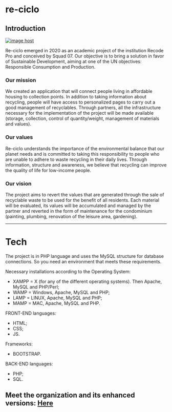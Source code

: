 # re-ciclo

## Introduction
<a href="https://imgbox.com/iiQwWPc3" target="_blank"><img src="https://images2.imgbox.com/3f/b4/iiQwWPc3_o.png" alt="image host"/></a>
<p>
Re-ciclo emerged in 2020 as an academic project of the institution Recode Pro and conceived by Squad 07. Our objective is to bring a solution in favor of Sustainable Development, aiming at one of the UN objectives: Responsible Consumption and Production.
</p>

### Our mission

<p>
We created an application that will connect people living in affordable housing to collection points. In addition to taking information about recycling, people will have access to personalized pages to carry out a good management of recyclables. Through partners, all the infrastructure necessary for the implementation of the project will be made available (storage, collection, control of quantity/weight, management of materials and values).
</p>

### Our values

<p>
Re-ciclo understands the importance of the environmental balance that our planet needs and is committed to taking this responsibility to people who are unable to adhere to waste recycling in their daily lives. Through information, structure and awareness, we believe that recycling can improve the quality of life for low-income people.
</p>

### Our vision

<p>
The project aims to revert the values ​​that are generated through the sale of recyclable waste to be used for the benefit of all residents. Each material will be evaluated, its values ​​will be accumulated and managed by the partner and reverted in the form of maintenance for the condominium (painting, plumbing, renovation of the leisure area, gardening).
</p>

<hr/>


# Tech


The project is in PHP language and uses the MySQL structure for database connections. So you need an environment that meets these requirements.

Necessary installations according to the Operating System:


<ul>
  <li>
        XAMPP = X (for any of the different operating systems). Then Apache, MySQL and PHP/Perl;
   </li>
   <li>
        WAMP = Windows, Apache, MySQL and PHP;
   </li>
   <li>
        LAMP = LINUX, Apache, MySQL and PHP;
   </li>
  <li>
   MAMP = MAC, Apache, MySQL and PHP.
   </li>
</ul>


FRONT-END languages:
  
<ul>
  <li>
        HTML;
   </li>
   <li>
        CSS;
   </li>
   <li>
        JS.
   </li>
</ul>
  
  
  
  
  
   Frameworks:
  
   <ul>
  <li>
   BOOTSTRAP.
  </li>
</ul>
    


BACK-END languages:
   
<ul>
  <li>
        PHP;
   </li>
   <li>
        SQL.
   </li>
</ul>
   

   
   
   
   
   
## Meet the organization and its enhanced versions: <a href="https://github.com/re-ciclo">Here</a>
   
